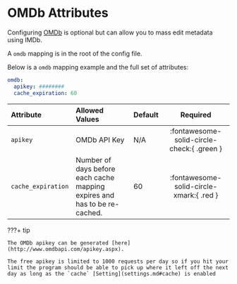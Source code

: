 # OMDb Attributes

Configuring [OMDb](https://www.omdbapi.com/) is optional but can allow you to mass edit metadata using IMDb.

A `omdb` mapping is in the root of the config file.

Below is a `omdb` mapping example and the full set of attributes:
```yaml
omdb:
  apikey: ########
  cache_expiration: 60
```

| Attribute          | Allowed Values                                                             | Default |                  Required                  |
|:-------------------|:---------------------------------------------------------------------------|:--------|:------------------------------------------:|
| `apikey`           | OMDb API Key                                                               | N/A     | :fontawesome-solid-circle-check:{ .green } |
| `cache_expiration` | Number of days before each cache mapping expires and has to be re-cached.  | 60      |  :fontawesome-solid-circle-xmark:{ .red }  |

???+ tip

    The OMDb apikey can be generated [here](http://www.omdbapi.com/apikey.aspx).

    The free apikey is limited to 1000 requests per day so if you hit your limit the program should be able to pick up where it left off the next day as long as the `cache` [Setting](settings.md#cache) is enabled 
